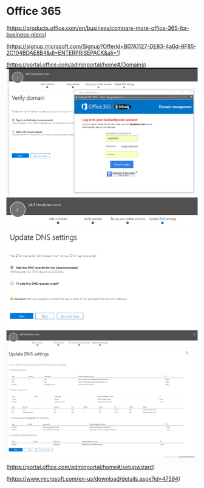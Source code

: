 # Office 365
(https://products.office.com/en/business/compare-more-office-365-for-business-plans)

(https://signup.microsoft.com/Signup?OfferId=B07A1127-DE83-4a6d-9F85-2C104BDAE8B4&dl=ENTERPRISEPACK&ali=1)

(https://portal.office.com/adminportal/home#/Domains)
![](2017-09-30-16-22-13.png)
![](2017-09-30-16-22-52.png)
![](2017-09-30-16-23-23.png)

(https://portal.office.com/adminportal/home#/setupwizard)


(https://www.microsoft.com/en-us/download/details.aspx?id=47594)